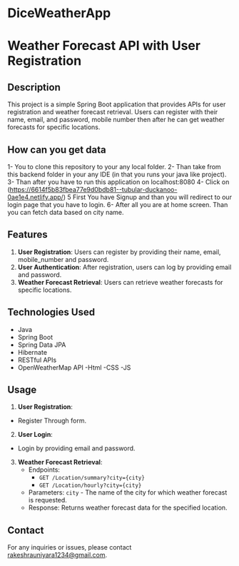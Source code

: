 # DiceWeatherApp

# Weather Forecast API with User Registration

## Description

This project is a simple Spring Boot application that provides APIs for user registration and weather forecast retrieval. Users can register with their name, email, and password, mobile number then after he can get weather forecasts for specific locations.

## How can you get data
1- You to clone this repository to your any local folder.
2- Than take from this backend folder in your any IDE (in that you runs your java like project).
3- Than after you have to run this application on localhost:8080
4- Click on (https://6614f5b83fbea77e9d0bdb81--tubular-duckanoo-0ae1e4.netlify.app/) 
5 First You have Signup and than you will redirect to our login page that you have to login.
6- After all you are at home screen. Than you can fetch data based on city name.

## Features

1. **User Registration**: Users can register by providing their name, email, mobile_number and password.
2. **User Authentication**: After registration, users can log by providing email and password.
3. **Weather Forecast Retrieval**: Users can retrieve weather forecasts for specific locations.

## Technologies Used

- Java
- Spring Boot
- Spring Data JPA
- Hibernate
- RESTful APIs
- OpenWeatherMap API
-Html
-CSS
-JS


## Usage

1. **User Registration**:
- Register Through form.
  
2. **User Login**:
- Login by providing email and password.
   

3. **Weather Forecast Retrieval**:
   - Endpoints:
     - `GET /Location/summary?city={city}`
     - `GET /Location/hourly?city={city}`
   - Parameters: `city` - The name of the city for which weather forecast is requested.
   - Response: Returns weather forecast data for the specified location.

## Contact

For any inquiries or issues, please contact rakeshrauniyara1234@gmail.com.
